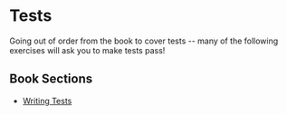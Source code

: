 # Tests

Going out of order from the book to cover tests -- many of the following exercises will ask you to make tests pass!

## Book Sections

- [Writing Tests](https://doc.rust-lang.org/book/ch11-01-writing-tests.html)

